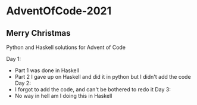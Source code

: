 # AdventOfCode-2021
## Merry Christmas
Python and Haskell solutions for Advent of Code

Day 1:
  - Part 1 was done in Haskell
  - Part 2 I gave up on Haskell and did it in python but I didn't add the code
 Day 2: 
  - I forgot to add the code, and can't be bothered to redo it
 Day 3:
  - No way in hell am I doing this in Haskell
